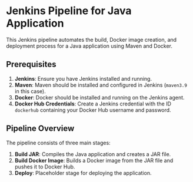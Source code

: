 # Jenkins Pipeline for Java Application

This Jenkins pipeline automates the build, Docker image creation, and deployment process for a Java application using Maven and Docker.

## Prerequisites

1. **Jenkins**: Ensure you have Jenkins installed and running.
2. **Maven**: Maven should be installed and configured in Jenkins (`maven3.9` in this case).
3. **Docker**: Docker should be installed and running on the Jenkins agent.
4. **Docker Hub Credentials**: Create a Jenkins credential with the ID `dockerhub` containing your Docker Hub username and password.

## Pipeline Overview

The pipeline consists of three main stages:

1. **Build JAR**: Compiles the Java application and creates a JAR file.
2. **Build Docker Image**: Builds a Docker image from the JAR file and pushes it to Docker Hub.
3. **Deploy**: Placeholder stage for deploying the application.
